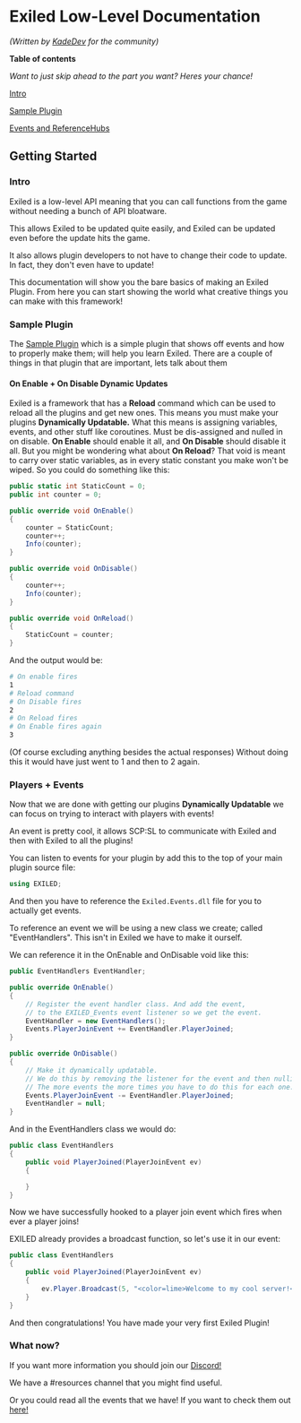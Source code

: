 # Exiled Low-Level Documentation
*(Written by [KadeDev](https://github.com/KadeDev) for the community)*

**Table of contents**

*Want to just skip ahead to the part you want? Heres your chance!*

[Intro](#intro)

[Sample Plugin](#sample-plugin)

[Events and ReferenceHubs](#referencehubs--events)

## Getting Started
### Intro
Exiled is a low-level API meaning that you can call functions from the game without needing a bunch of API bloatware.

This allows Exiled to be updated quite easily, and Exiled can be updated even before the update hits the game.

It also allows plugin developers to not have to change their code to update. In fact, they don't even have to update!

This documentation will show you the bare basics of making an Exiled Plugin. From here you can start showing the world what creative things you can make with this framework!

### Sample Plugin
The [Sample Plugin](https://github.com/galaxy119/SamplePlugin) which is a simple plugin that shows off events and how to properly make them; will help you learn Exiled. There are a couple of things in that plugin that are important, lets talk about them

#### On Enable + On Disable Dynamic Updates
Exiled is a framework that has a **Reload** command which can be used to reload all the plugins and get new ones. This means you must make your plugins **Dynamically Updatable.** What this means is assigning variables, events, and other stuff like coroutines. Must be dis-assigned and nulled in on disable. **On Enable** should enable it all, and **On Disable** should disable it all. But you might be wondering what about **On Reload**? That void is meant to carry over static variables, as in every static constant you make won't be wiped. So you could do something like this:
```csharp
public static int StaticCount = 0;
public int counter = 0;

public override void OnEnable()
{
    counter = StaticCount;
    counter++;
    Info(counter);
}

public override void OnDisable()
{
    counter++;
    Info(counter);
}

public override void OnReload()
{
    StaticCount = counter;
}
```

And the output would be:
```bash
# On enable fires
1
# Reload command
# On Disable fires
2
# On Reload fires
# On Enable fires again
3

```
(Of course excluding anything besides the actual responses)
Without doing this it would have just went to 1 and then to 2 again.

### Players + Events
Now that we are done with getting our plugins **Dynamically Updatable** we can focus on trying to interact with players with events!

An event is pretty cool, it allows SCP:SL to communicate with Exiled and then with Exiled to all the plugins!

You can listen to events for your plugin by add this to the top of your main plugin source file:
```csharp
using EXILED;
```
And then you have to reference the `Exiled.Events.dll` file for you to actually get events.

To reference an event we will be using a new class we create; called "EventHandlers". This isn't in Exiled we have to make it ourself.


We can reference it in the OnEnable and OnDisable void like this:
```csharp
public EventHandlers EventHandler;

public override OnEnable()
{
    // Register the event handler class. And add the event,
    // to the EXILED_Events event listener so we get the event.
    EventHandler = new EventHandlers();
    Events.PlayerJoinEvent += EventHandler.PlayerJoined;
}

public override OnDisable()
{
    // Make it dynamically updatable.
    // We do this by removing the listener for the event and then nulling the event handler.
    // The more events the more times you have to do this for each one.
    Events.PlayerJoinEvent -= EventHandler.PlayerJoined;
    EventHandler = null;
}
```
And in the EventHandlers class we would do:
```csharp
public class EventHandlers
{
    public void PlayerJoined(PlayerJoinEvent ev)
    {

    }
}
```
Now we have successfully hooked to a player join event which fires when ever a player joins!

EXILED already provides a broadcast function, so let's use it in our event:

```csharp
public class EventHandlers
{
    public void PlayerJoined(PlayerJoinEvent ev)
    {
        ev.Player.Broadcast(5, "<color=lime>Welcome to my cool server!</color>");
    }
}
```

And then congratulations! You have made your very first Exiled Plugin!

### What now?
If you want more information you should join our [Discord!](https://discord.gg/SXnFZez)

We have a #resources channel that you might find useful.

Or you could read all the events that we have! If you want to check them out [here!](https://github.com/galaxy119/EXILED/blob/master/EXILED_Events/Events/EventArgs.cs)

